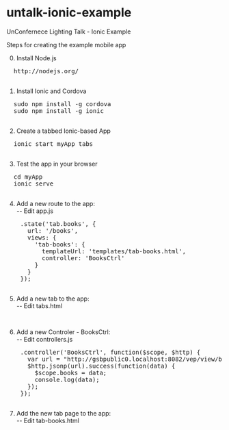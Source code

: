 untalk-ionic-example
====================

UnConfernece Lighting Talk - Ionic Example

Steps for creating the example mobile app

0. Install Node.js
  <pre>
  http://nodejs.org/
  </pre>

1. Install Ionic and Cordova
  <pre>
  sudo npm install -g cordova
  sudo npm install -g ionic
  </pre>

2. Create a tabbed Ionic-based App
  <pre>
  ionic start myApp tabs
  </pre>

3. Test the app in your browser
  <pre>
  cd myApp
  ionic serve
  </pre>

4. Add a new route to the app:<br/>
    -- Edit app.js

    <pre>
    .state('tab.books', {
      url: '/books',
      views: {
        'tab-books': {
          templateUrl: 'templates/tab-books.html',
          controller: 'BooksCtrl'
        }
      }
    });  
    </pre>

5. Add a new tab to the app:<br/>
    -- Edit tabs.html

    <pre>
    </pre>

6. Add a new Controler - BooksCtrl:<br/>
    -- Edit controllers.js

    <pre>
    .controller('BooksCtrl', function($scope, $http) {
      var url = "http://gsbpublic0.localhost:8082/vep/view/books.jsonp?callback=JSON_CALLBACK";
      $http.jsonp(url).success(function(data) {
        $scope.books = data;
        console.log(data);
      });
    });
    </pre>

7. Add the new tab page to the app:<br/>
    -- Edit tab-books.html

    <pre>
    </pre>



